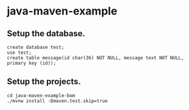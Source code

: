# java-maven-example

## Setup the database.

```
create database test;
use test;
create table message(id char(36) NOT NULL, message text NOT NULL, primary key (id));
```

## Setup the projects.

```$bash
cd java-maven-example-bom
./mvnw install -Dmaven.test.skip=true
```
